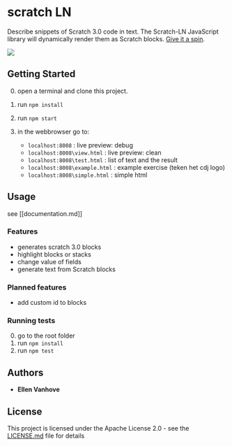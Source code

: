 # scratch LN
Describe snippets of Scratch 3.0 code in text. The Scratch-LN JavaScript library will dynamically render them as Scratch blocks.
[Give it a spin](https://scratch4d.github.io/scratch-LN/example/).


<img src="https://scratch4d.github.io/scratch-LN/img/simple_html_and_rendering.PNG">


## Getting Started
0. open a terminal and clone this project.
1. run `npm install`
2. run `npm start` 
3. in the webbrowser go to:
	
	- `localhost:8008` : live preview: debug
	- `localhost:8008\view.html` : live preview: clean
	- `localhost:8008\test.html` : list of text and the result
	- `localhost:8008\example.html`  : example exercise (teken het cdj logo)
	- `localhost:8008\simple.html` : simple html


## Usage
see [[documentation.md]]

### Features
* generates scratch 3.0 blocks
* highlight blocks or stacks
* change value of fields
* generate text from Scratch blocks

### Planned features
* add custom id to blocks

###  Running tests
0. go to the root folder
1. run `npm install`
2. run `npm test` 


## Authors

* **Ellen Vanhove**

## License

This project is licensed under the Apache License 2.0 - see the [LICENSE.md](LICENSE) file for details
